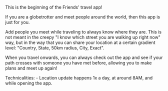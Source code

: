 This is the beginning of the Friends' travel app! 

If you are a globetrotter and meet people around the world, then this app is just for you. 

Add people you meet while traveling to always know where they are. This is not meant in the creepy "I know which street you are walking up right now" way, but in the way that you can share your location at a certain gradient level: "Country, State, 50km radius, City, Exact".

When you travel onwards, you can always check out the app and see if your path crosses with someone you have met before, allowing you to make plans and meet up again!


Technicalities: 
    - Location update happens 1x a day, at around 8AM, and while opening the app.

